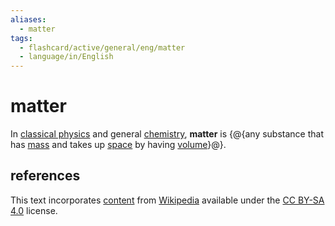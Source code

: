 ```yaml
---
aliases:
  - matter
tags:
  - flashcard/active/general/eng/matter
  - language/in/English
---
```


# matter

In [classical physics](classical%20physics.md) and general [chemistry](chemistry.md), __matter__ is {@{any substance that has [mass](mass.md) and takes up [space](space.md) by having [volume](volume.md)}@}.

## references

This text incorporates [content](https://en.wikipedia.org/wiki/matter) from [Wikipedia](Wikipedia.md) available under the [CC BY-SA 4.0](https://creativecommons.org/licenses/by-sa/4.0/) license.
